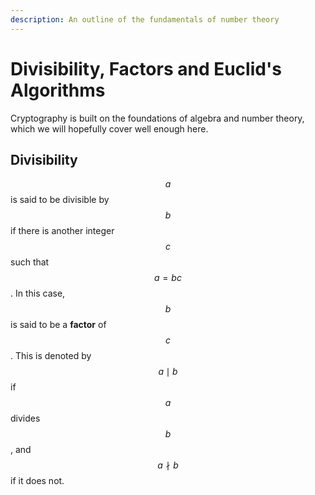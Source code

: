 ```yaml
---
description: An outline of the fundamentals of number theory
---
```


# Divisibility, Factors and Euclid's Algorithms

Cryptography is built on the foundations of algebra and number theory, which we will hopefully cover well enough here.

## Divisibility

$$a$$ is said to be divisible by $$b$$ if there is another integer $$c$$ such that $$a=bc$$. In this case, $$b$$ is said to be a **factor** of $$c$$. This is denoted by $$a \mid b$$ if $$a$$ divides $$b$$, and $$a \nmid b$$ if it does not.

